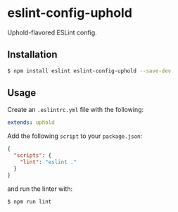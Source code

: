 # eslint-config-uphold

Uphold-flavored ESLint config.

## Installation

```sh
$ npm install eslint eslint-config-uphold --save-dev
```

## Usage

Create an `.eslintrc.yml` file with the following:

```yaml
extends: uphold
```

Add the following `script` to your `package.json`:

```json
{
  "scripts": {
    "lint": "eslint ."
  }
}
```

and run the linter with:

```sh
$ npm run lint
```
